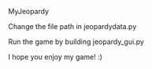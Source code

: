 MyJeopardy

Change the file path in jeopardydata.py

Run the game by building jeopardy_gui.py

I hope you enjoy my game! :) 
